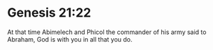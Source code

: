 # Genesis 21:22

At that time Abimelech and Phicol the commander of his army said to Abraham, God is with you in all that you do.
